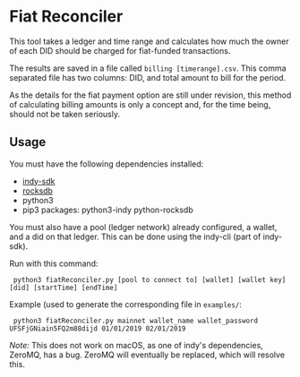 # Fiat Reconciler

This tool takes a ledger and time range and calculates how much the owner of each DID should be charged for fiat-funded transactions. 

The results are saved in a file called `billing [timerange].csv`. This comma separated file has two columns: DID, and total amount to bill for the period.

As the details for the fiat payment option are still under revision, this method of calculating billing amounts is only a concept and, for the time being, should not be taken seriously.

## Usage

You must have the following dependencies installed:
- [indy-sdk](https://github.com/hyperledger/indy-sdk) 
- [rocksdb](https://github.com/facebook/rocksdb/blob/master/INSTALL.md)
- python3
- pip3 packages: python3-indy python-rocksdb  


You must also have a pool (ledger network) already configured, a wallet, and a did on that ledger. This can be done using the indy-cli (part of indy-sdk).

Run with this command:

``` python3 fiatReconciler.py [pool to connect to] [wallet] [wallet key] [did] [startTime] [endTime]```

Example (used to generate the corresponding file in `examples/`:

``` python3 fiatReconciler.py mainnet wallet_name wallet_password UFSFjGNiain5FQ2m88dijd 01/01/2019 02/01/2019```

*Note:* This does not work on macOS, as one of indy's dependencies, ZeroMQ, has a bug. ZeroMQ will eventually be replaced, which will resolve this.
